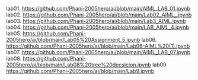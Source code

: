 lab01. https://github.com/Phani-2005hero/ai/blob/main/AIML_LAB_01.ipynb
lab02. https://github.com/Phani-2005hero/ai/blob/main/Lab02_AIML_.ipynb
lab03. https://github.com/Phani-2005hero/ai/blob/main/Lab3_AIML.ipynb
lab04. https://github.com/Phani-2005hero/ai/blob/main/LAB_AIML_4.ipynb
lab05. https://github.com/Phani-2005hero/ai/blob/main/Lab05%20Assignment_5.ipynb
lab06. https://github.com/Phani-2005hero/ai/blob/main/Lab06-AIML%20(1).ipynb
lab07. https://github.com/Phani-2005hero/ai/blob/main/AIML_LAB_07.ipynb
lab08. https://github.com/Phani-2005hero/ai/blob/main/Lab08%20tree%20decsicion.ipynb
lab09 https://github.com/Phani-2005hero/ai/blob/main/Lab9.ipynb
